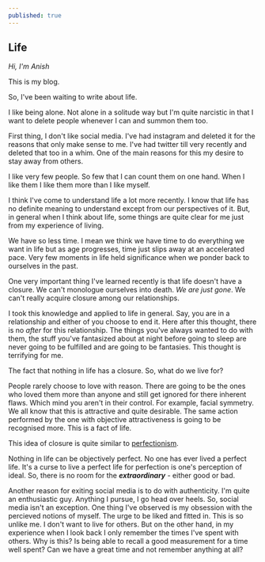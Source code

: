 ```yaml
---
published: true
---
```

## Life

_Hi, I'm Anish_

This is my blog.

So, I've been waiting to write about life. 

I like being alone. Not alone in a solitude way but I'm quite narcistic in that I want to delete people whenever I can and summon them too. 

First thing, I don't like social media. I've had instagram and deleted it for the reasons that only make sense to me. I've had twitter till very recently and deleted that too in a whim. 
One of the main reasons for this my desire to stay away from others. 

I like very few people. So few that I can count them on one hand. When I like them I like them more than I like myself.

I think I've come to understand life a lot more recently. I know that life has no definite meaning to understand except from our perspectives of it. But, in general when I think about life, some things are quite clear for me just from my experience of living.

We have so less time. I mean we think we have time to do everything we want in life but as age progresses, time just slips away at an accelerated pace.
Very few moments in life held significance when we ponder back to ourselves in the past. 

One very important thing I've learned recently is that life doesn't have a closure. We can't monologue ourselves into death. _We are just gone_.
We can't really acquire closure among our relationships. 

I took this knowledge and applied to life in general. Say, you are in a relationship and either of you choose to end it. Here after this thought, there is no _after_ for this relationship. The things you've always wanted to do with them, the stuff you've fantasized about at night before going to sleep are never going to be fulfilled and are going to be fantasies. This thought is terrifying for me.

The fact that nothing in life has a closure. So, what do we live for?

People rarely choose to love with reason. There are going to be the ones who loved them more than anyone and still get ignored for there inherent flaws. Which mind you aren't in their control. For example, facial symmetry. We all know that this is attractive and quite desirable. The same action performed by the one with objective attractiveness is going to be recognised more. This is a fact of life. 

This idea of closure is quite similar to [perfectionism](https://www.goodreads.com/quotes/882657-you-know-the-whole-thing-about-perfectionism-the-perfectionism-is).

Nothing in life can be objectively perfect. No one has ever lived a perfect life. It's a curse to live a perfect life for perfection is one's perception of ideal. So, there is no room for the **_extraordinary_** - either good or bad.

Another reason for exiting social media is to do with authenticity. I'm quite an enthusiastic guy. Anything I pursue, I go head over heels. So, social media isn't an exception. One thing I've observed is my obsession with the percieved notions of myself. The urge to be liked and fitted in. This is so unlike me. I don't want to live for others. But on the other hand, in my experience when I look back I only remember the times I've spent with others. Why is this? Is being able to recall a good measurement for a time well spent? Can we have a great time and not remember anything at all?
